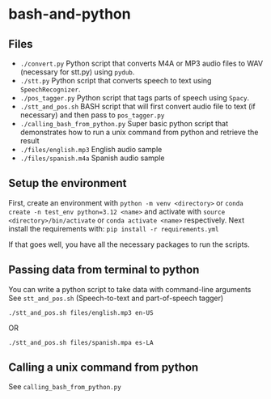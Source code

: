 # bash-and-python
## Files
- `./convert.py` Python script that converts M4A or MP3 audio files to WAV (necessary for stt.py) using `pydub`.
- `./stt.py` Python script that converts speech to text using `SpeechRecognizer`.
- `./pos_tagger.py` Python script that tags parts of speech using `Spacy`.
- `./stt_and_pos.sh` BASH script that will first convert audio file to text (if necessary) and then pass to `pos_tagger.py`
- `./calling_bash_from_python.py` Super basic python script that demonstrates how to run a unix command from python and retrieve the result
- `./files/english.mp3` English audio sample
- `./files/spanish.m4a` Spanish audio sample

## Setup the environment
First, create an environment with `python -m venv <directory>` or `conda create -n test_env python=3.12 <name>` and activate with `source <directory>/bin/activate` or `conda activate <name>` respectively.
Next install the requirements with:
`pip install -r requirements.yml`

If that goes well, you have all the necessary packages to run the scripts.

## Passing data from terminal to python
You can write a python script to take data with command-line arguments 
See `stt_and_pos.sh` (Speech-to-text and part-of-speech tagger)
```
./stt_and_pos.sh files/english.mp3 en-US
```
OR
```
./stt_and_pos.sh files/spanish.mpa es-LA
```

## Calling a unix command from python
See `calling_bash_from_python.py`
